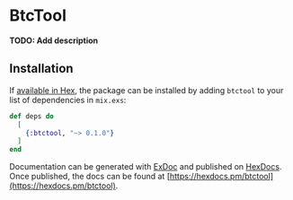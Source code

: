 # BtcTool

**TODO: Add description**

## Installation

If [available in Hex](https://hex.pm/docs/publish), the package can be installed
by adding `btctool` to your list of dependencies in `mix.exs`:

```elixir
def deps do
  [
    {:btctool, "~> 0.1.0"}
  ]
end
```

Documentation can be generated with [ExDoc](https://github.com/elixir-lang/ex_doc)
and published on [HexDocs](https://hexdocs.pm). Once published, the docs can
be found at [https://hexdocs.pm/btctool](https://hexdocs.pm/btctool).

